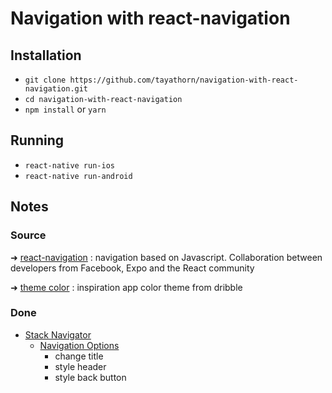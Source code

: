 # Navigation with react-navigation

## Installation
- `git clone https://github.com/tayathorn/navigation-with-react-navigation.git`
- `cd navigation-with-react-navigation`
- `npm install` or `yarn`

## Running

- `react-native run-ios`
- `react-native run-android`

## Notes
### Source
➜ [react-navigation](https://reactnavigation.org) : navigation based on Javascript. Collaboration between developers from Facebook, Expo and the React community

➜ [theme color](https://dribbble.com/shots/2995715-Music-Player-App-CLIK) : inspiration app color theme from dribble

### Done
* [Stack Navigator](https://reactnavigation.org/docs/navigators/stack)
   * [Navigation Options](https://reactnavigation.org/docs/navigators/navigation-options)
      * change title
      * style header
      * style back button
